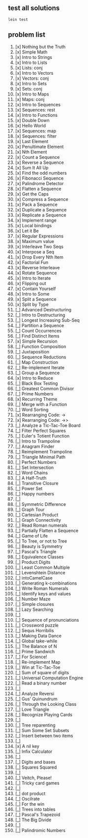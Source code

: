 ## test all solutions
```
lein test
```
## problem list
001. [x] Nothing but the Truth
002. [x] Simple Math
003. [x] Intro to Strings
004. [x] Intro to Lists
005. [x] Lists: conj
006. [x] Intro to Vectors
007. [x] Vectors: conj
008. [x] Intro to Sets
009. [x] Sets: conj
010. [x] Intro to Maps
011. [x] Maps: conj
012. [x] Intro to Sequences
013. [x] Sequences: rest
014. [x] Intro to Functions
015. [x] Double Down
016. [x] Hello World
017. [x] Sequences: map
018. [x] Sequences: filter
019. [x] Last Element
020. [x] Penultimate Element
021. [x] Nth Element
022. [x] Count a Sequence
023. [x] Reverse a Sequence
024. [x] Sum It All Up
025. [x] Find the odd numbers
026. [x] Fibonacci Sequence
027. [x] Palindrome Detector
028. [x] Flatten a Sequence
029. [x] Get the Caps
030. [x] Compress a Sequence
031. [x] Pack a Sequence
032. [x] Duplicate a Sequence
033. [x] Replicate a Sequence
034. [x] Implement range
035. [x] Local bindings
036. [x] Let it Be
037. [x] Regular Expressions
038. [x] Maximum value
039. [x] Interleave Two Seqs
040. [x] Interpose a Seq
041. [x] Drop Every Nth Item
042. [x] Factorial Fun
043. [x] Reverse Interleave
044. [x] Rotate Sequence
045. [x] Intro to Iterate
046. [x] Flipping out
047. [x] Contain Yourself
048. [x] Intro to Some
049. [x] Split a Sequence
050. [x] Split by Type
051. [_] Advanced Destructuring
052. [_] Intro to Destructuring
053. [_] Longest Increasing Sub-Seq
054. [_] Partition a Sequence
055. [_] Count Occurrences
056. [_] Find Distinct Items
057. [x] Simple Recursion
058. [_] Function Composition
059. [_] Juxtaposition
060. [_] Sequence Reductions
061. [_] Map Construction
062. [_] Re-implement Iterate
063. [_] Group a Sequence
064. [x] Intro to Reduce
065. [_] Black Box Testing
066. [_] Greatest Common Divisor
067. [_] Prime Numbers
068. [x] Recurring Theme
069. [_] Merge with a Function
070. [_] Word Sorting
071. [x] Rearranging Code: ->
072. [x] Rearranging Code: ->>
073. [_] Analyze a Tic-Tac-Toe Board
074. [_] Filter Perfect Squares
075. [_] Euler's Totient Function
076. [_] Intro to Trampoline
077. [_] Anagram Finder
078. [_] Reimplement Trampoline
079. [_] Triangle Minimal Path
080. [_] Perfect Numbers
081. [_] Set Intersection
082. [_] Word Chains
083. [_] A Half-Truth
084. [_] Transitive Closure
085. [_] Power Set
086. [_] Happy numbers
087. [_] 
088. [_] Symmetric Difference
089. [_] Graph Tour
090. [_] Cartesian Product
091. [_] Graph Connectivity
092. [_] Read Roman numerals
093. [_] Partially Flatten a Sequence
094. [_] Game of Life
095. [_] To Tree, or not to Tree
096. [_] Beauty is Symmetry
097. [_] Pascal's Triangle
098. [_] Equivalence Classes
099. [_] Product Digits
100. [_] Least Common Multiple
101. [_] Levenshtein Distance
102. [_] intoCamelCase
103. [_] Generating k-combinations
104. [_] Write Roman Numerals
105. [_] Identify keys and values
106. [_] Number Maze
107. [_] Simple closures
108. [_] Lazy Searching
109. [_] 
110. [_] Sequence of pronunciations
111. [_] Crossword puzzle
112. [_] Sequs Horribilis
113. [_] Making Data Dance
114. [_] Global take-while
115. [_] The Balance of N
116. [_] Prime Sandwich
117. [_] For Science!
118. [_] Re-implement Map
119. [_] Win at Tic-Tac-Toe
120. [_] Sum of square of digits
121. [_] Universal Computation Engine
122. [_] Read a binary number
123. [_] 
124. [_] Analyze Reversi
125. [_] Gus' Quinundrum
126. [_] Through the Looking Class
127. [_] Love Triangle
128. [_] Recognize Playing Cards
129. [_] 
130. [_] Tree reparenting
131. [_] Sum Some Set Subsets
132. [_] Insert between two items
133. [_] 
134. [x] A nil key
135. [_] Infix Calculator
136. [_] 
137. [_] Digits and bases
138. [_] Squares Squared
139. [_] 
140. [_] Veitch, Please!
141. [_] Tricky card games
142. [_] 
143. [_] dot product
144. [_] Oscilrate
145. [_] For the win
146. [_] Trees into tables
147. [_] Pascal's Trapezoid
148. [_] The Big Divide
149. [_] 
150. [_] Palindromic Numbers
